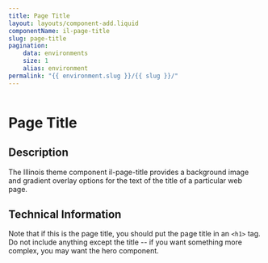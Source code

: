 ```yaml
---
title: Page Title
layout: layouts/component-add.liquid
componentName: il-page-title
slug: page-title
pagination:
    data: environments
    size: 1
    alias: environment
permalink: "{{ environment.slug }}/{{ slug }}/"
---
```

<div class="template-information" data-name="default">
  <img slot="background" src="https://picsum.photos/1200/300" alt="">
  <h1>Page Title</h1>
</div>

## Description 

The Illinois theme component il-page-title provides a background image and gradient overlay options for the text of the title of a particular web page. 

## Technical Information

Note that if this is the page title, you should put the page title in an `<h1>` tag. Do not include anything except the title -- if you want something more complex, you may want the hero component. 